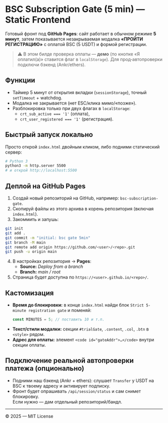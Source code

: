# BSC Subscription Gate (5 min) — Static Frontend

Готовый фронт под **GitHub Pages**: сайт работает в обычном режиме **5 минут**, затем показывается незакрываемая модалка **«ПРОЙТИ РЕГИСТРАЦИЮ»** с оплатой BSC (5 USDT) и формой регистрации.

> ⚠️ В этом билде проверка оплаты — **демо** (по кнопке «Я оплатил(а)» ставится флаг в `localStorage`). Для прод‑автопроверки подключи бэкенд (Ankr/ethers).

## Функции
- Таймер 5 минут от открытия вкладки (`sessionStorage`), точный `setTimeout` + watchdog.
- Модалка не закрывается (нет ESC/клика мимо/«позже»).
- Разблокировка только при двух флагах в `localStorage`:
  - `crt_sub_active === '1'` (оплата),
  - `crt_user_registered === '1'` (регистрация).

## Быстрый запуск локально
Просто открой `index.html` двойным кликом, либо подними статический сервер:
```bash
# Python 3
python3 -m http.server 5500
# и открой http://localhost:5500
```

## Деплой на GitHub Pages
1. Создай новый репозиторий на GitHub, например: `bsc-subscription-gate`.
2. Скопируй файлы из этого архива в корень репозитория (включая `index.html`).  
3. Закоммить и запушь:
```bash
git init
git add .
git commit -m "initial: bsc gate 5min"
git branch -M main
git remote add origin https://github.com/<user>/<repo>.git
git push -u origin main
```
4. В настройках репозитория → **Pages**:  
   - **Source:** *Deploy from a branch*  
   - **Branch:** *main / root*
5. Страница будет доступна по `https://<user>.github.io/<repo>/`.

## Кастомизация
- **Время до блокировки:** в конце `index.html` найди блок `Strict 5-minute registration gate` и поменяй:
  ```js
  const MINUTES = 5; // поставить 10 и т.п.
  ```
- **Текст/стили модалки:** секции `#trialGate`, `.content`, `.col`, `.btn` в `<style>` рядом.
- **Адрес для оплаты:** элемент `<code id="gateAddr">…</code>` внутри секции оплаты.

## Подключение реальной автопроверки платежа (опционально)
- Подними наш бэкенд (Ankr + ethers): слушает `Transfer` у USDT на BSC к твоему адресу и активирует подписку.  
- Фронт будет опрашивать `/api/session/status` и сам снимет блокировку.  
Если нужно — дам отдельный репозиторий/бандл.

---
© 2025 — MIT License

